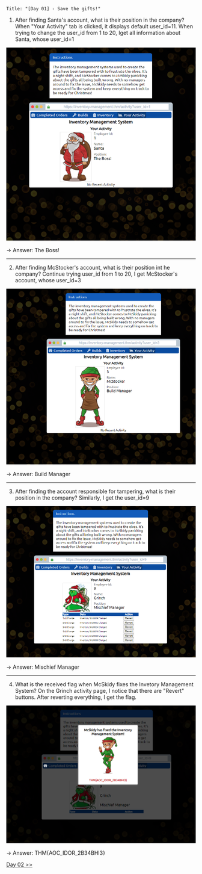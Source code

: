 ```
Title: "[Day 01] - Save the gifts!"
```

1. After finding Santa's account, what is their position in the company?
When "Your Activity" tab is clicked, it displays default user_id=11. When trying to change the user_id from 1 to 20, Iget all information about Santa, whose user_id=1

![image](./images/d1q1.png)

-> Answer: The Boss!

----------

2. After finding McStocker's account, what is their position int he 
company?
Continue trying user_id from 1 to 20, I get McStocker's account, whose user_id=3

![image](./images/d1q2.png)

-> Answer: Build Manager

----------

3. After finding the account responsible for tampering, what is their position in the company?
Similarly, I get the user_id=9

![image](./images/d1q3.png)

-> Answer: Mischief Manager

----------

4. What is the received flag when McSkidy fixes the Invetory Management System?
On the Grinch activity page, I notice that there are "Revert" buttons. After reverting everything, I get the flag.

![image](./images/d1q4.png)

-> Answer: THM{AOC_IDOR_2B34BHI3}


[Day 02 >>](../Day%2002%20-%20Elf%20HR%20Problems/index.md)
